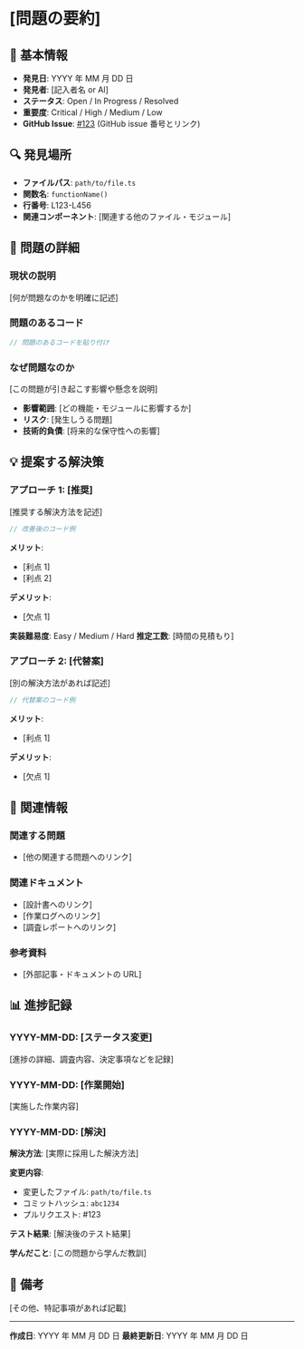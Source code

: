 # [問題の要約]

## 📅 基本情報

- **発見日**: YYYY 年 MM 月 DD 日
- **発見者**: [記入者名 or AI]
- **ステータス**: Open / In Progress / Resolved
- **重要度**: Critical / High / Medium / Low
- **GitHub Issue**: [#123](https://github.com/otomatty/for-all-learners/issues/123) (GitHub issue 番号とリンク)

## 🔍 発見場所

- **ファイルパス**: `path/to/file.ts`
- **関数名**: `functionName()`
- **行番号**: L123-L456
- **関連コンポーネント**: [関連する他のファイル・モジュール]

## 📝 問題の詳細

### 現状の説明

[何が問題なのかを明確に記述]

### 問題のあるコード

```typescript
// 問題のあるコードを貼り付け
```

### なぜ問題なのか

[この問題が引き起こす影響や懸念を説明]

- **影響範囲**: [どの機能・モジュールに影響するか]
- **リスク**: [発生しうる問題]
- **技術的負債**: [将来的な保守性への影響]

## 💡 提案する解決策

### アプローチ 1: [推奨]

[推奨する解決方法を記述]

```typescript
// 改善後のコード例
```

**メリット**:

- [利点 1]
- [利点 2]

**デメリット**:

- [欠点 1]

**実装難易度**: Easy / Medium / Hard
**推定工数**: [時間の見積もり]

### アプローチ 2: [代替案]

[別の解決方法があれば記述]

```typescript
// 代替案のコード例
```

**メリット**:

- [利点 1]

**デメリット**:

- [欠点 1]

## 🔗 関連情報

### 関連する問題

- [他の関連する問題へのリンク]

### 関連ドキュメント

- [設計書へのリンク]
- [作業ログへのリンク]
- [調査レポートへのリンク]

### 参考資料

- [外部記事・ドキュメントの URL]

## 📊 進捗記録

### YYYY-MM-DD: [ステータス変更]

[進捗の詳細、調査内容、決定事項などを記録]

### YYYY-MM-DD: [作業開始]

[実施した作業内容]

### YYYY-MM-DD: [解決]

**解決方法**:
[実際に採用した解決方法]

**変更内容**:

- 変更したファイル: `path/to/file.ts`
- コミットハッシュ: `abc1234`
- プルリクエスト: #123

**テスト結果**:
[解決後のテスト結果]

**学んだこと**:
[この問題から学んだ教訓]

## 📎 備考

[その他、特記事項があれば記載]

---

**作成日**: YYYY 年 MM 月 DD 日
**最終更新日**: YYYY 年 MM 月 DD 日

